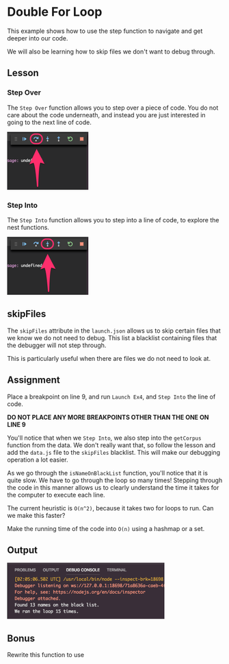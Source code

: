 # Double For Loop

This example shows how to use the step function to navigate and get deeper into our code.

We will also be learning how to skip files we don't want to debug through.

## Lesson

### Step Over

The `Step Over` function allows you to step over a piece of code. You do not care about the code underneath, and instead you are just interested in going to the next line of code.

![Step Over](./images/step-over.png)

### Step Into

The `Step Into` function allows you to step into a line of code, to explore the nest functions.

![Step Into](./images/step-into.png)

## skipFiles

The `skipFiles` attribute in the `launch.json` allows us to skip certain files that we know we do not need to debug. This list a blacklist containing files that the debugger will not step through.

This is particularly useful when there are files we do not need to look at.

## Assignment

Place a breakpoint on line 9, and run `Launch Ex4`, and `Step Into` the line of code.

**DO NOT PLACE ANY MORE BREAKPOINTS OTHER THAN THE ONE ON LINE 9**

You'll notice that when we `Step Into`, we also step into the `getCorpus` function from the data. We don't really want that, so follow the lesson and add the `data.js` file to the `skipFiles` blacklist. This will make our debugging operation a lot easier.

As we go through the `isNameOnBlackList` function, you'll notice that it is quite slow. We have to go through the loop so many times! Stepping through the code in this manner allows us to clearly understand the time it takes for the computer to execute each line.

The current heuristic is `O(n^2)`, because it takes two for loops to run. Can we make this faster?

Make the running time of the code into `O(n)` using a hashmap or a set.

## Output

![Solution](./images/soln.png)

## Bonus

Rewrite this function to use
